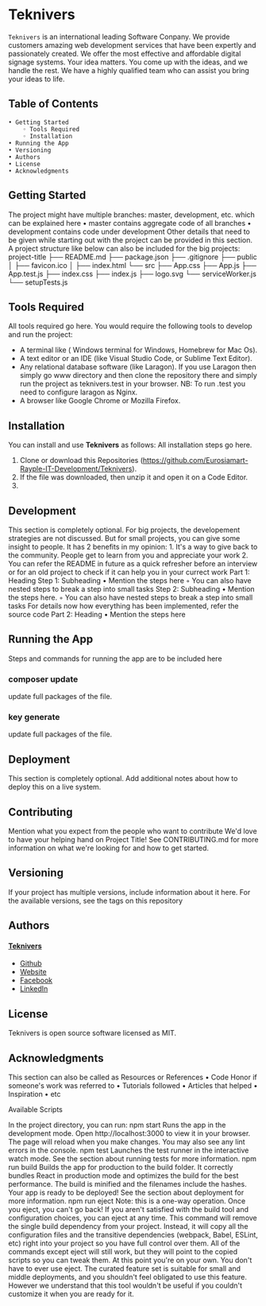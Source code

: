 # Teknivers

`Teknivers` is an international leading Software Conpany. We provide customers amazing web development services that have been expertly and passionately created. We offer the most effective and affordable digital signage systems.	Your idea matters. You come up with the ideas, and we handle the rest. We have a highly qualified team who can assist you bring your ideas to life.
    
## Table of Contents

    • Getting Started
        ◦ Tools Required
        ◦ Installation
    • Running the App
    • Versioning
    • Authors
    • License
    • Acknowledgments
    
## Getting Started

The project might have multiple branches: master, development, etc. which can be explained here
    • master contains aggregate code of all branches
    • development contains code under development
Other details that need to be given while starting out with the project can be provided in this section. A project structure like below can also be included for the big projects:
        project-title
        ├── README.md
        ├── package.json
        ├── .gitignore
        ├── public
        │   ├── favicon.ico
        │   ├── index.html
        └── src
                ├── App.css
                ├── App.js
                ├── App.test.js
                ├── index.css
                ├── index.js
                ├── logo.svg
                └── serviceWorker.js
                └── setupTests.js
                
## Tools Required

All tools required go here. You would require the following tools to develop and run the project:
 + A terminal like ( Windows terminal for Windows, Homebrew for Mac Os).
 + A text editor or an IDE (like Visual Studio Code, or Sublime Text Editor).
 +  Any relational database software (like Laragon). If you use Laragon then simply go www directory and then clone the repository there and simply run the project as teknivers.test in your browser. NB: To run .test you need to configure laragon as Nginx.
 + A browser like Google Chrome or Mozilla Firefox.
  
## Installation

You can install and use **Teknivers** as follows:
All installation steps go here.

1. Clone or download this Repositories (https://github.com/Eurosiamart-Rayple-IT-Development/Teknivers).
2. If the file was downloaded, then unzip it and open it on a Code Editor.
3. 

## Development

This section is completely optional. For big projects, the developement strategies are not discussed. But for small projects, you can give some insight to people. It has 2 benefits in my opinion:
    1. It's a way to give back to the community. People get to learn from you and appreciate your work
    2. You can refer the README in future as a quick refresher before an interview or for an old project to check if it can help you in your currect work
Part 1: Heading
Step 1: Subheading
    • Mention the steps here
        ◦ You can also have nested steps to break a step into small tasks
Step 2: Subheading
    • Mention the steps here.
        ◦ You can also have nested steps to break a step into small tasks
For details now how everything has been implemented, refer the source code
Part 2: Heading
    • Mention the steps here
    
## Running the App

<p>Steps and commands for running the app are to be included here</p>
    
### composer update

<p>update full packages of the file.</p>

### key generate

<p>update full packages of the file.</p>
        
## Deployment

This section is completely optional. Add additional notes about how to deploy this on a live system.

## Contributing

Mention what you expect from the people who want to contribute
We'd love to have your helping hand on Project Title! See CONTRIBUTING.md for more information on what we're looking for and how to get started.

## Versioning

If your project has multiple versions, include information about it here.
For the available versions, see the tags on this repository

## Authors

#### [Teknivers](https://teknivers.com/)
 + [Github](https://github.com/Eurosiamart-Rayple-IT-Development)
 + [Website](https://teknivers.com/)
 + [Facebook](https://www.facebook.com/profile.php?id=100075916298048)
 + [LinkedIn](https://www.linkedin.com/company/eurosiamart/?viewAsMember=true)
    
## License

Teknivers is open source software licensed as MIT.

## Acknowledgments

This section can also be called as Resources or References
    • Code Honor if someone's work was referred to
    • Tutorials followed
    • Articles that helped
    • Inspiration
    • etc


Available Scripts

In the project directory, you can run:
npm start
Runs the app in the development mode.
Open http://localhost:3000 to view it in your browser.
The page will reload when you make changes.
You may also see any lint errors in the console.
npm test
Launches the test runner in the interactive watch mode.
See the section about running tests for more information.
npm run build
Builds the app for production to the build folder.
It correctly bundles React in production mode and optimizes the build for the best performance.
The build is minified and the filenames include the hashes.
Your app is ready to be deployed!
See the section about deployment for more information.
npm run eject
Note: this is a one-way operation. Once you eject, you can't go back!
If you aren't satisfied with the build tool and configuration choices, you can eject at any time. This command will remove the single build dependency from your project.
Instead, it will copy all the configuration files and the transitive dependencies (webpack, Babel, ESLint, etc) right into your project so you have full control over them. All of the commands except eject will still work, but they will point to the copied scripts so you can tweak them. At this point you're on your own.
You don't have to ever use eject. The curated feature set is suitable for small and middle deployments, and you shouldn't feel obligated to use this feature. However we understand that this tool wouldn't be useful if you couldn't customize it when you are ready for it.

